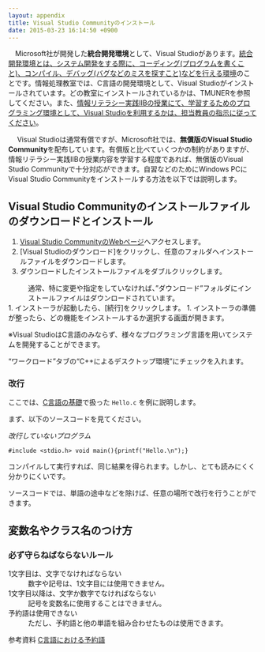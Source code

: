 ```yaml
---
layout: appendix
title: Visual Studio Communityのインストール
date: 2015-03-23 16:14:50 +0900
---
```


  　Microsoft社が開発した**統合開発環境**として、Visual Studioがあります。<ins>統合開発環境とは、システム開発をする際に、コーディング(プログラムを書くこと)、コンパイル、デバッグ(バグなどのミスを探すこと)などを行える環境</ins>のことです。情報処理教室では、C言語の開発環境として、Visual Studioがインストールされています。どの教室にインストールされているかは、TMUNERを参照してください。また、<ins>情報リテラシー実践IIBの授業にて、学習するためのプログラミング環境として、Visual Studioを利用するかは、担当教員の指示に従ってください</ins>。
   
 　 Visual Studioは通常有償ですが、Microsoft社では、**無償版のVisual Studio Community**を配布しています。有償版と比べていくつかの制約がありますが、情報リテラシー実践IIBの授業内容を学習する程度であれば、無償版のVisual Studio Communityで十分対応ができます。自習などのためにWindows PCにVisual Studio Communityをインストールする方法を以下では説明します。

Visual Studio Communityのインストールファイルのダウンロードとインストール
----------------

1. [Visual Studio CommunityのWebページ](https://visualstudio.microsoft.com/ja/vs/community/)へアクセスします。
1. [Visual Studioのダウンロード]をクリックし、任意のフォルダへインストールファイルをダウンロードします。
1. ダウンロードしたインストールファイルをダブルクリックします。
<dd>通常、特に変更や指定をしていなければ、”ダウンロード”フォルダにインストールファイルはダウンロードされています。</dd>
1. インストーラが起動したら、[続行]をクリックします。
1. インストーラの準備が整ったら、どの機能をインストールするか選択する画面が開きます。

※Visual StudioはC言語のみならず、様々なプログラミング言語を用いてシステムを開発することができます。

“ワークロード”タブの“C++によるデスクトップ環境”にチェックを入れます。







### 改行

ここでは、[C言語の基礎](../basic/01/)で扱った `Hello.c` を例に説明します。

まず、以下のソースコードを見てください。

*改行していないプログラム*


    #include <stdio.h> void main(){printf("Hello.\n");}

コンパイルして実行すれば、同じ結果を得られます。しかし、とても読みにくく分かりにくいです。

ソースコードでは、単語の途中などを除けば、任意の場所で改行を行うことができます。


変数名やクラス名のつけ方
------------------------

### 必ず守らねばならないルール

<dl>
<dt>1文字目は、文字でなければならない</t>
<dd>数字や記号は、1文字目には使用できません。</dd>
<dt>1文字目以降は、文字か数字でなければならない</dt>
<dd>記号を変数名に使用することはできません。</dd>
<dt>予約語は使用できない</dt>
<dd>ただし、予約語と他の単語を組み合わせたものは使用できます。</dd>

<span class="label label-info">参考資料</span> [C言語における予約語](./keyword.html)

